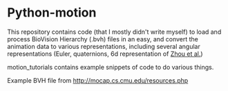 
# Python-motion

This repository contains code (that I mostly didn't write myself) to load and process BioVision Hierarchy (.bvh) files in an easy, and convert the animation data to various representations, including several angular representations (Euler, quaternions, 6d representation of [Zhou et al.](https://arxiv.org/abs/1812.07035))

motion_tutorials contains example snippets of code to do various things.

Example BVH file from http://mocap.cs.cmu.edu/resources.php